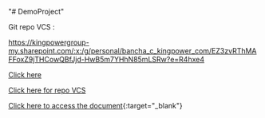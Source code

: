 "# DemoProject" 


Git repo VCS :

https://kingpowergroup-my.sharepoint.com/:x:/g/personal/bancha_c_kingpower_com/EZ3zvRThMAFFoxZ9jTHCowQBfJjd-HwB5m7YHhN85mLSRw?e=R4hxe4

<a href="https://kingpowergroup-my.sharepoint.com/:x:/g/personal/bancha_c_kingpower_com/EZ3zvRThMAFFoxZ9jTHCowQBfJjd-HwB5m7YHhN85mLSRw?e=R4hxe4">Click here</a>

<a href="https://kingpowergroup-my.sharepoint.com/:x:/g/personal/bancha_c_kingpower_com/EZ3zvRThMAFFoxZ9jTHCowQBfJjd-HwB5m7YHhN85mLSRw?e=R4hxe4" target="_blank">Click here for repo VCS </a>

[Click here to access the document](https://kingpowergroup-my.sharepoint.com/:x:/g/personal/bancha_c_kingpower_com/EZ3zvRThMAFFoxZ9jTHCowQBfJjd-HwB5m7YHhN85mLSRw?e=R4hxe4){:target="_blank"}
